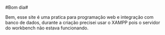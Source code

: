 #Bom dia#

Bem, esse site é uma pratica para programação web e integração com banco de dados, durante a criação precisei usar o XAMPP pois o servidor do workbench não estava funcionando.
